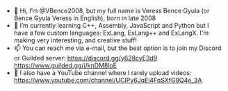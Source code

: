 - 👋 Hi, I’m @VBence2008, but my full name is Veress Bence Gyula (or Bence Gyula Veress in English), born in late 2008
- 🌱 I’m currently learning C++, Assembly, JavaScript and Python but I have a few custom languages: ExLang, ExLang++ and ExLangX. I'm making very interesting, and creative stuff!
- 📫 You can reach me via e-mail, but the best option is to join my Discord or Guilded server: https://discord.gg/y628cyE3d9 https://www.guilded.gg/i/knDM8loE
- 👀 I also have a YouTube channel where I rarely upload videos: https://www.youtube.com/channel/UCIPy6JqEj4FqSXfG9Q4e_3A
